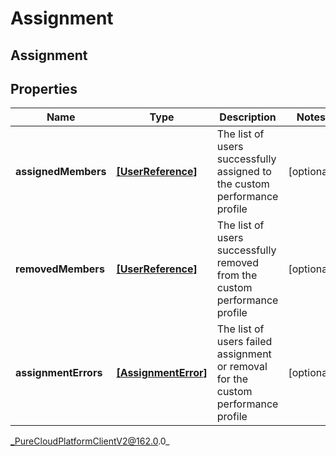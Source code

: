 # Assignment

## Assignment

## Properties

|Name | Type | Description | Notes|
|------------ | ------------- | ------------- | -------------|
| **assignedMembers** | [**[UserReference]**](UserReference) | The list of users successfully assigned to the custom performance profile | [optional] |
| **removedMembers** | [**[UserReference]**](UserReference) | The list of users successfully removed from the custom performance profile | [optional] |
| **assignmentErrors** | [**[AssignmentError]**](AssignmentError) | The list of users failed assignment or removal for the custom performance profile | [optional] |



_PureCloudPlatformClientV2@162.0.0_
